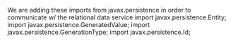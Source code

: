 We are adding these imports from javax.persistence in order to communicate w/ the relational data service
import javax.persistence.Entity;
import javax.persistence.GeneratedValue;
import javax.persistence.GenerationType;
import javax.persistence.Id;